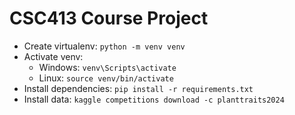 # CSC413 Course Project

- Create virtualenv: `python -m venv venv`
- Activate venv:
    - Windows: `venv\Scripts\activate`
    - Linux: `source venv/bin/activate`
- Install dependencies: `pip install -r requirements.txt`
- Install data: `kaggle competitions download -c planttraits2024`